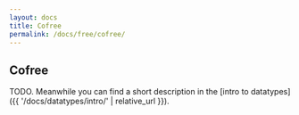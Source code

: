 ```yaml
---
layout: docs
title: Cofree
permalink: /docs/free/cofree/
---
```


## Cofree

TODO. Meanwhile you can find a short description in the [intro to datatypes]({{ '/docs/datatypes/intro/' | relative_url }}).
